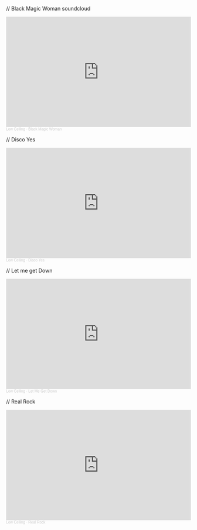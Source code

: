 // Black Magic Woman soundcloud

<iframe width="100%" height="300" scrolling="no" frameborder="no" allow="autoplay" src="https://w.soundcloud.com/player/?url=https%3A//api.soundcloud.com/tracks/1138179733&color=%23ff5500&auto_play=false&hide_related=false&show_comments=true&show_user=true&show_reposts=false&show_teaser=true&visual=true"></iframe><div style="font-size: 10px; color: #cccccc;line-break: anywhere;word-break: normal;overflow: hidden;white-space: nowrap;text-overflow: ellipsis; font-family: Interstate,Lucida Grande,Lucida Sans Unicode,Lucida Sans,Garuda,Verdana,Tahoma,sans-serif;font-weight: 100;"><a href="https://soundcloud.com/lowceiling59" title="Low Ceiling" target="_blank" style="color: #cccccc; text-decoration: none;">Low Ceiling</a> · <a href="https://soundcloud.com/lowceiling59/black-magic-woman-1" title="Black Magic Woman" target="_blank" style="color: #cccccc; text-decoration: none;">Black Magic Woman</a></div>


// Disco Yes

<iframe width="100%" height="300" scrolling="no" frameborder="no" allow="autoplay" src="https://w.soundcloud.com/player/?url=https%3A//api.soundcloud.com/tracks/1137689965&color=%23ff5500&auto_play=false&hide_related=false&show_comments=true&show_user=true&show_reposts=false&show_teaser=true&visual=true"></iframe><div style="font-size: 10px; color: #cccccc;line-break: anywhere;word-break: normal;overflow: hidden;white-space: nowrap;text-overflow: ellipsis; font-family: Interstate,Lucida Grande,Lucida Sans Unicode,Lucida Sans,Garuda,Verdana,Tahoma,sans-serif;font-weight: 100;"><a href="https://soundcloud.com/lowceiling59" title="Low Ceiling" target="_blank" style="color: #cccccc; text-decoration: none;">Low Ceiling</a> · <a href="https://soundcloud.com/lowceiling59/disco-yes" title="Disco Yes" target="_blank" style="color: #cccccc; text-decoration: none;">Disco Yes</a></div>


// Let me get Down

<iframe width="100%" height="300" scrolling="no" frameborder="no" allow="autoplay" src="https://w.soundcloud.com/player/?url=https%3A//api.soundcloud.com/tracks/1137689953&color=%23ff5500&auto_play=false&hide_related=false&show_comments=true&show_user=true&show_reposts=false&show_teaser=true&visual=true"></iframe><div style="font-size: 10px; color: #cccccc;line-break: anywhere;word-break: normal;overflow: hidden;white-space: nowrap;text-overflow: ellipsis; font-family: Interstate,Lucida Grande,Lucida Sans Unicode,Lucida Sans,Garuda,Verdana,Tahoma,sans-serif;font-weight: 100;"><a href="https://soundcloud.com/lowceiling59" title="Low Ceiling" target="_blank" style="color: #cccccc; text-decoration: none;">Low Ceiling</a> · <a href="https://soundcloud.com/lowceiling59/let-me-get-down" title="Let Me Get Down" target="_blank" style="color: #cccccc; text-decoration: none;">Let Me Get Down</a></div>


// Real Rock

<iframe width="100%" height="300" scrolling="no" frameborder="no" allow="autoplay" src="https://w.soundcloud.com/player/?url=https%3A//api.soundcloud.com/tracks/1137689947&color=%23ff5500&auto_play=false&hide_related=false&show_comments=true&show_user=true&show_reposts=false&show_teaser=true&visual=true"></iframe><div style="font-size: 10px; color: #cccccc;line-break: anywhere;word-break: normal;overflow: hidden;white-space: nowrap;text-overflow: ellipsis; font-family: Interstate,Lucida Grande,Lucida Sans Unicode,Lucida Sans,Garuda,Verdana,Tahoma,sans-serif;font-weight: 100;"><a href="https://soundcloud.com/lowceiling59" title="Low Ceiling" target="_blank" style="color: #cccccc; text-decoration: none;">Low Ceiling</a> · <a href="https://soundcloud.com/lowceiling59/real-rock" title="Real Rock" target="_blank" style="color: #cccccc; text-decoration: none;">Real Rock</a></div>
